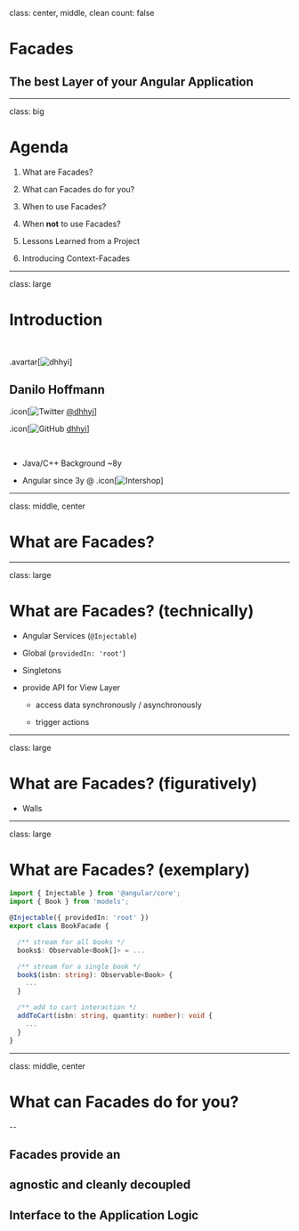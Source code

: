 class: center, middle, clean
count: false

# Facades

## The best Layer of your Angular Application

---

class: big

# Agenda

1. What are Facades?

2. What can Facades do for you?

3. When to use Facades?

4. When **not** to use Facades?

5. Lessons Learned from a Project

6. Introducing Context-Facades

---

class: large

# Introduction

<br/>

.avartar[![dhhyi](http://www.gravatar.com/avatar/391e7c4577e5644c8f82fb36ec7a5f03?size=200&rating=pg&d=mm)]

## Danilo Hoffmann

.icon[![Twitter](https://upload.wikimedia.org/wikipedia/de/9/9f/Twitter_bird_logo_2012.svg)
[@dhhyi](https://twitter.com/dhhyi)]

.icon[![GitHub](https://avatars3.githubusercontent.com/in/15368?s=256&v=2)
[dhhyi](https://github.com/dhhyi)]

<br/>

- Java/C++ Background ~8y

- Angular since 3y @ .icon[![Intershop](https://upload.wikimedia.org/wikipedia/commons/9/9c/Intershop-Communications-AG.svg)]

---

class: middle, center

# What are Facades?

---

class: large

# What are Facades? (technically)

- Angular Services (`@Injectable`)

- Global (`providedIn: 'root'`)

- Singletons

- provide API for View Layer

  - access data synchronously / asynchronously

  - trigger actions

---

class: large

# What are Facades? (figuratively)

- Walls

---

class: large

# What are Facades? (exemplary)

```typescript
import { Injectable } from '@angular/core';
import { Book } from 'models';

@Injectable({ providedIn: 'root' })
export class BookFacade {

  /** stream for all books */
  books$: Observable<Book[]> = ...

  /** stream for a single book */
  book$(isbn: string): Observable<Book> {
    ...
  }

  /** add to cart interaction */
  addToCart(isbn: string, quantity: number): void {
    ...
  }
}
```

---

class: middle, center

# What can Facades do for you?

--
<br/>

## Facades provide an

## **agnostic** and **cleanly decoupled**

## Interface to the Application Logic
